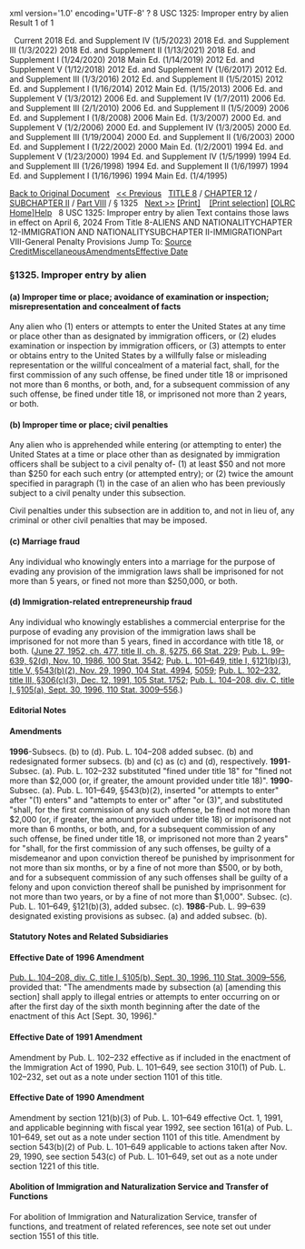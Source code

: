 xml version='1.0' encoding='UTF-8' ?
8 USC 1325: Improper entry by alien
 Result 1 of 1
 
  
  Current
2018 Ed. and Supplement IV (1/5/2023)
2018 Ed. and Supplement III (1/3/2022)
2018 Ed. and Supplement II (1/13/2021)
2018 Ed. and Supplement I (1/24/2020)
2018 Main Ed. (1/14/2019)
2012 Ed. and Supplement V (1/12/2018)
2012 Ed. and Supplement IV (1/6/2017)
2012 Ed. and Supplement III (1/3/2016)
2012 Ed. and Supplement II (1/5/2015)
2012 Ed. and Supplement I (1/16/2014)
2012 Main Ed. (1/15/2013)
2006 Ed. and Supplement V (1/3/2012)
2006 Ed. and Supplement IV (1/7/2011)
2006 Ed. and Supplement III (2/1/2010)
2006 Ed. and Supplement II (1/5/2009)
2006 Ed. and Supplement I (1/8/2008)
2006 Main Ed. (1/3/2007)
2000 Ed. and Supplement V (1/2/2006)
2000 Ed. and Supplement IV (1/3/2005)
2000 Ed. and Supplement III (1/19/2004)
2000 Ed. and Supplement II (1/6/2003)
2000 Ed. and Supplement I (1/22/2002)
2000 Main Ed. (1/2/2001)
1994 Ed. and Supplement V (1/23/2000)
1994 Ed. and Supplement IV (1/5/1999)
1994 Ed. and Supplement III (1/26/1998)
1994 Ed. and Supplement II (1/6/1997)
1994 Ed. and Supplement I (1/16/1996)
1994 Main Ed. (1/4/1995)
  
 
  
[Back to Original Document](/view.xhtml;jsessionid=F2CC9EA75D8EE4C8BEFA94933BBCFCE0)
 
[<< Previous](#)
  
 [TITLE 8](/view.xhtml;jsessionid=F2CC9EA75D8EE4C8BEFA94933BBCFCE0?req=granuleid%3AUSC-prelim-title8&saved=%7CZ3JhbnVsZWlkOlVTQy1wcmVsaW0tdGl0bGU4LXNlY3Rpb24xMzI1%7C%7C%7C0%7Cfalse%7Cprelim&edition=prelim) / [CHAPTER 12](/view.xhtml;jsessionid=F2CC9EA75D8EE4C8BEFA94933BBCFCE0?req=granuleid%3AUSC-prelim-title8-chapter12&saved=%7CZ3JhbnVsZWlkOlVTQy1wcmVsaW0tdGl0bGU4LXNlY3Rpb24xMzI1%7C%7C%7C0%7Cfalse%7Cprelim&edition=prelim) / [SUBCHAPTER II](/view.xhtml;jsessionid=F2CC9EA75D8EE4C8BEFA94933BBCFCE0?req=granuleid%3AUSC-prelim-title8-chapter12-subchapter2&saved=%7CZ3JhbnVsZWlkOlVTQy1wcmVsaW0tdGl0bGU4LXNlY3Rpb24xMzI1%7C%7C%7C0%7Cfalse%7Cprelim&edition=prelim) / [Part VIII](/view.xhtml;jsessionid=F2CC9EA75D8EE4C8BEFA94933BBCFCE0?req=granuleid%3AUSC-prelim-title8-chapter12-subchapter2-part8&saved=%7CZ3JhbnVsZWlkOlVTQy1wcmVsaW0tdGl0bGU4LXNlY3Rpb24xMzI1%7C%7C%7C0%7Cfalse%7Cprelim&edition=prelim) / § 1325
  
 [Next >>](#)
[[Print]](#)
   
 [[Print selection]](#)
[[OLRC Home]](/browse.xhtml;jsessionid=F2CC9EA75D8EE4C8BEFA94933BBCFCE0)[Help](/navHelp.xhtml;jsessionid=F2CC9EA75D8EE4C8BEFA94933BBCFCE0)
 
8 USC 1325: Improper entry by alien
Text contains those laws in effect on April 6, 2024
From Title 8-ALIENS AND NATIONALITYCHAPTER 12-IMMIGRATION AND NATIONALITYSUBCHAPTER II-IMMIGRATIONPart VIII-General Penalty Provisions
Jump To: [Source Credit](#sourcecredit)[Miscellaneous](#miscellaneous-note)[Amendments](#amendment-note)[Effective Date](#effectivedate-amendment-note)
### §1325. Improper entry by alien
#### (a) Improper time or place; avoidance of examination or inspection; misrepresentation and concealment of facts
Any alien who (1) enters or attempts to enter the United States at any time or place other than as designated by immigration officers, or (2) eludes examination or inspection by immigration officers, or (3) attempts to enter or obtains entry to the United States by a willfully false or misleading representation or the willful concealment of a material fact, shall, for the first commission of any such offense, be fined under title 18 or imprisoned not more than 6 months, or both, and, for a subsequent commission of any such offense, be fined under title 18, or imprisoned not more than 2 years, or both.
#### (b) Improper time or place; civil penalties
Any alien who is apprehended while entering (or attempting to enter) the United States at a time or place other than as designated by immigration officers shall be subject to a civil penalty of-
(1) at least $50 and not more than $250 for each such entry (or attempted entry); or
(2) twice the amount specified in paragraph (1) in the case of an alien who has been previously subject to a civil penalty under this subsection.
  
Civil penalties under this subsection are in addition to, and not in lieu of, any criminal or other civil penalties that may be imposed.
#### (c) Marriage fraud
Any individual who knowingly enters into a marriage for the purpose of evading any provision of the immigration laws shall be imprisoned for not more than 5 years, or fined not more than $250,000, or both.
#### (d) Immigration-related entrepreneurship fraud
Any individual who knowingly establishes a commercial enterprise for the purpose of evading any provision of the immigration laws shall be imprisoned for not more than 5 years, fined in accordance with title 18, or both.
([June 27, 1952, ch. 477, title II, ch. 8, §275, 66 Stat. 229](/statviewer.htm?volume=66&page=229); [Pub. L. 99–639, §2(d), Nov. 10, 1986, 100 Stat. 3542](/statviewer.htm?volume=100&page=3542); [Pub. L. 101–649, title I, §121(b)(3), title V, §543(b)(2), Nov. 29, 1990, 104 Stat. 4994](/statviewer.htm?volume=104&page=4994), [5059](/statviewer.htm?volume=104&page=5059); [Pub. L. 102–232, title III, §306(c)(3), Dec. 12, 1991, 105 Stat. 1752](/statviewer.htm?volume=105&page=1752); [Pub. L. 104–208, div. C, title I, §105(a), Sept. 30, 1996, 110 Stat. 3009–556](/statviewer.htm?volume=110&page=3009-556).)
  
#### **Editorial Notes**
#### Amendments
**1996**-Subsecs. (b) to (d). Pub. L. 104–208 added subsec. (b) and redesignated former subsecs. (b) and (c) as (c) and (d), respectively.
**1991**-Subsec. (a). Pub. L. 102–232 substituted "fined under title 18" for "fined not more than $2,000 (or, if greater, the amount provided under title 18)".
**1990**-Subsec. (a). Pub. L. 101–649, §543(b)(2), inserted "or attempts to enter" after "(1) enters" and "attempts to enter or" after "or (3)", and substituted "shall, for the first commission of any such offense, be fined not more than $2,000 (or, if greater, the amount provided under title 18) or imprisoned not more than 6 months, or both, and, for a subsequent commission of any such offense, be fined under title 18, or imprisoned not more than 2 years" for "shall, for the first commission of any such offenses, be guilty of a misdemeanor and upon conviction thereof be punished by imprisonment for not more than six months, or by a fine of not more than $500, or by both, and for a subsequent commission of any such offenses shall be guilty of a felony and upon conviction thereof shall be punished by imprisonment for not more than two years, or by a fine of not more than $1,000".
Subsec. (c). Pub. L. 101–649, §121(b)(3), added subsec. (c).
**1986**-Pub. L. 99–639 designated existing provisions as subsec. (a) and added subsec. (b).
  
#### **Statutory Notes and Related Subsidiaries**
#### Effective Date of 1996 Amendment
[Pub. L. 104–208, div. C, title I, §105(b), Sept. 30, 1996, 110 Stat. 3009–556](/statviewer.htm?volume=110&page=3009-556), provided that: "The amendments made by subsection (a) [amending this section] shall apply to illegal entries or attempts to enter occurring on or after the first day of the sixth month beginning after the date of the enactment of this Act [Sept. 30, 1996]."
#### Effective Date of 1991 Amendment
Amendment by Pub. L. 102–232 effective as if included in the enactment of the Immigration Act of 1990, Pub. L. 101–649, see section 310(1) of Pub. L. 102–232, set out as a note under section 1101 of this title.
#### Effective Date of 1990 Amendment
Amendment by section 121(b)(3) of Pub. L. 101–649 effective Oct. 1, 1991, and applicable beginning with fiscal year 1992, see section 161(a) of Pub. L. 101–649, set out as a note under section 1101 of this title.
Amendment by section 543(b)(2) of Pub. L. 101–649 applicable to actions taken after Nov. 29, 1990, see section 543(c) of Pub. L. 101–649, set out as a note under section 1221 of this title.
#### Abolition of Immigration and Naturalization Service and Transfer of Functions
For abolition of Immigration and Naturalization Service, transfer of functions, and treatment of related references, see note set out under section 1551 of this title.
